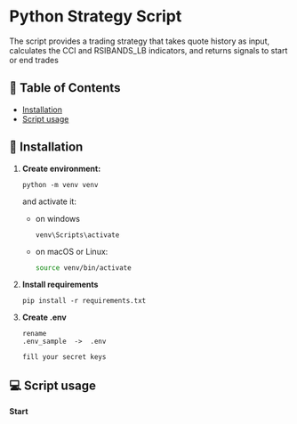 # Python Strategy Script

The script provides a trading strategy that takes quote history as input, calculates the CCI and RSIBANDS_LB indicators, and returns signals to start or end trades

## :memo: Table of Contents

- [Installation](#rocket-getting-started)
- [Script usage](#computer-script-usage)

## :rocket: Installation 

1. **Create environment:**
   ```
   python -m venv venv
   ```
      and activate it:
   - on windows
        ```shell
        venv\Scripts\activate 
        ```
   - on macOS or Linux:
        ```bash
        source venv/bin/activate 
        ```
     
2. **Install requirements**
   ```
   pip install -r requirements.txt
   ```
3. **Create .env**  
    ```
    rename
    .env_sample  ->  .env  

   fill your secret keys 
   ```
    

## :computer: Script usage

**Start**
    ```
    ```
    